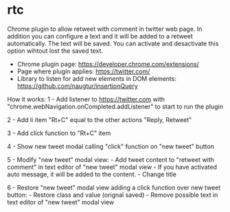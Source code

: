 rtc
===

Chrome plugin to allow retweet with comment in twitter web page.
In addition you can configure a text and it will be added to a retweet automatically. The text will be saved. You can activate and desactivate this option wihtout lost the saved text.


* Chrome plugin page: https://developer.chrome.com/extensions/
* Page where plugin applies: https://twitter.com/
* Library to listen for add new elements in DOM elements: https://github.com/naugtur/insertionQuery

How it works:
 1 - Add listener to https://twitter.com with "chrome.webNavigation.onCompleted.addListener" to start to run the plugin

 2 - Add li item "Rt+C" equal to the other actions "Reply, Retweet"

 3 - Add click function to "Rt+C" item

 4 - Show new tweet modal calling "click" function on "new tweet" button

 5 - Modify "new tweet" modal view:
	  - Add tweet content to "retweet with comment" in text editor of "new tweet" modal view
	  - If you have activated auto message, it will be added to the content.
	  - Change title

 6 - Restore "new tweet" modal view adding a click function over new tweet button:
      - Restore class and value (orignal saved)
      - Remove possible text in text editor of "new tweet" modal view